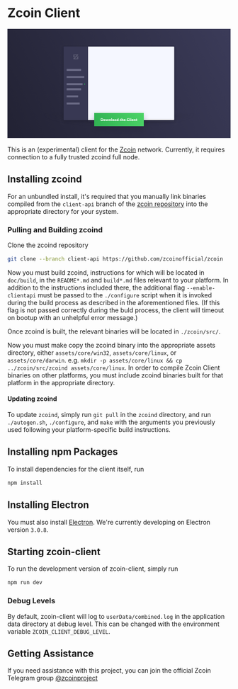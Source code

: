 # Zcoin Client

![](.github/github-zcoin-client-header.png)

This is an (experimental) client for the [Zcoin](https://zcoin.io/) network. Currently, it requires connection to a
fully trusted zcoind full node.

## Installing zcoind

For an unbundled install, it's required that you manually link binaries compiled from the `client-api` branch of the
[zcoin repository](https://github.com/zcoinofficial/zcoin) into the appropriate directory for your system.

### Pulling and Building zcoind

Clone the zcoind repository

```bash
git clone --branch client-api https://github.com/zcoinofficial/zcoin
```

Now you must build zcoind, instructions for which will be located in `doc/build`, in the `README*.md` and `build*.md`
files relevant to your platform. In addition to the instructions included there, the additional flag `--enable-clientapi`
must be passed to the `./configure` script when it is invoked during the build process as described in the aforementioned
files. (If this flag is not passed correctly during the buld process, the client will timeout on bootup with an unhelpful
error message.)

Once zcoind is built, the relevant binaries will be located in `./zcoin/src/`.

Now you must make copy the zcoind binary into the appropriate assets directory, either `assets/core/win32`,
`assets/core/linux`, or `assets/core/darwin`. e.g.
`mkdir -p assets/core/linux && cp ../zcoin/src/zcoind assets/core/linux`. In order to compile Zcoin Client binaries on
other platforms, you must include zcoind binaries built for that platform in the appropriate directory.

#### Updating zcoind

To update `zcoind`, simply run `git pull` in the `zcoind` directory, and run `./autogen.sh`, `./configure`, and `make`
with the arguments you previously used following your platform-specific build instructions.

## Installing npm Packages

To install dependencies for the client itself, run

```bash
npm install
```

## Installing Electron

You must also install [Electron](https://electronjs.org/). We're currently developing on Electron version `3.0.8`.

## Starting zcoin-client

To run the development version of zcoin-client, simply run

```bash
npm run dev
```

### Debug Levels

By default, zcoin-client will log to `userData/combined.log` in the application data directory at debug level. This
can be changed with the environment variable `ZCOIN_CLIENT_DEBUG_LEVEL`.

## Getting Assistance

If you need assistance with this project, you can join the official Zcoin Telegram group
[@zcoinproject](https://t.me/zcoinproject)
